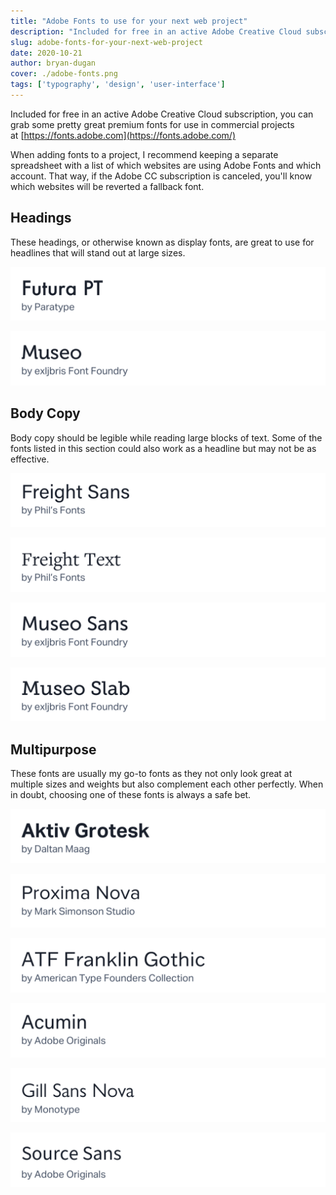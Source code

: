 ```yaml
---
title: "Adobe Fonts to use for your next web project"
description: "Included for free in an active Adobe Creative Cloud subscription, you can grab some pretty great premium fonts for use in commercial projects. Here are some of my favorite Adobe fonts to use for web and UI projects."
slug: adobe-fonts-for-your-next-web-project
date: 2020-10-21
author: bryan-dugan
cover: ./adobe-fonts.png
tags: ['typography', 'design', 'user-interface']
---
```


Included for free in an active Adobe Creative Cloud subscription, you can grab some pretty great premium fonts for use in commercial projects at [https://fonts.adobe.com](https://fonts.adobe.com/)

When adding fonts to a project, I recommend keeping a separate spreadsheet with a list of which websites are using Adobe Fonts and which account. That way, if the Adobe CC subscription is canceled, you'll know which websites will be reverted a fallback font.

## Headings

These headings, or otherwise known as display fonts, are great to use for headlines that will stand out at large sizes.


[![Futura PT](./Futura-PT.png)](https://fonts.adobe.com/fonts/futura-pt)

[![Museo](./Museo.png)](https://fonts.adobe.com/fonts/museo)

## Body Copy

Body copy should be legible while reading large blocks of text. Some of the fonts listed in this section could also work as a headline but may not be as effective.

[![Freight Sans](./Freight-Sans.png)](https://fonts.adobe.com/fonts/freight-sans)

[![Freight Text](./Freight-Text.png)](https://fonts.adobe.com/fonts/freight-text)

[![Museo Sans](./Museo-Sans.png)](https://fonts.adobe.com/fonts/museo-sans)

[![Museo Slab](./Museo-Slab.png)](https://fonts.adobe.com/fonts/museo-slab)

## Multipurpose

These fonts are usually my go-to fonts as they not only look great at multiple sizes and weights but also complement each other perfectly. When in doubt, choosing one of these fonts is always a safe bet.

[![Aktiv Grotesk](./Aktiv-Grotesk.png)](https://fonts.adobe.com/fonts/aktiv-grotesk)

[![Proxima Nova](./Proxima-Nova.png)](https://fonts.adobe.com/fonts/proxima-nova)

[![ATF-Franklin Gothic](./ATF-Franklin-Gothic.png)](https://fonts.adobe.com/fonts/atf-franklin-gothic)

[![Acumin](./Acumin.png)](https://fonts.adobe.com/fonts/acumin)

[![Gill Sans Nova](./Gill-Sans-Nova.png)](https://fonts.adobe.com/fonts/gill-sans-nova)

[![Source Sans](./Source-Sans.png)](https://fonts.adobe.com/fonts/source-sans)
